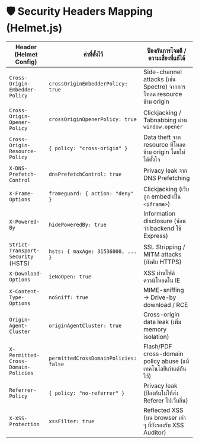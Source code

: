 # 🛡️ Security Headers Mapping (Helmet.js)

| Header (Helmet Config)             | ค่าที่ตั้งไว้                     | ป้องกันการโจมตี / ความเสี่ยงที่แก้ได้                                  |
|------------------------------------|-----------------------------------|--------------------------------------------------------------------------|
| `Cross-Origin-Embedder-Policy`     | `crossOriginEmbedderPolicy: true` | Side-channel attacks (เช่น Spectre) จากการโหลด resource ข้าม origin |
| `Cross-Origin-Opener-Policy`       | `crossOriginOpenerPolicy: true`   | Clickjacking / Tabnabbing ผ่าน `window.opener`                        |
| `Cross-Origin-Resource-Policy`     | `{ policy: "cross-origin" }`      | Data theft จาก resource ที่โหลดข้าม origin โดยไม่ได้ตั้งใจ            |
| `X-DNS-Prefetch-Control`           | `dnsPrefetchControl: true`        | Privacy leak จาก DNS Prefetching                                       |
| `X-Frame-Options`                  | `frameguard: { action: "deny" }`  | Clickjacking (เว็บถูก embed เป็น `<iframe>`)                          |
| `X-Powered-By`                     | `hidePoweredBy: true`             | Information disclosure (ซ่อนว่า backend ใช้ Express)                  |
| `Strict-Transport-Security` (HSTS) | `hsts: { maxAge: 31536000, ... }` | SSL Stripping / MITM attacks (บังคับ HTTPS)                           |
| `X-Download-Options`               | `ieNoOpen: true`                  | XSS ผ่านไฟล์ดาวน์โหลดใน IE                                            |
| `X-Content-Type-Options`           | `noSniff: true`                   | MIME-sniffing → Drive-by download / RCE                                |
| `Origin-Agent-Cluster`             | `originAgentCluster: true`        | Cross-origin data leak (เพิ่ม memory isolation)                        |
| `X-Permitted-Cross-Domain-Policies`| `permittedCrossDomainPolicies: false` | Flash/PDF cross-domain policy abuse (แม้เทคโนโลยีเก่าแต่กันไว้) |
| `Referrer-Policy`                  | `{ policy: "no-referrer" }`       | Privacy leak (ป้องกันไม่ให้ส่ง Referer ไปเว็บอื่น)                     |
| `X-XSS-Protection`                 | `xssFilter: true`                 | Reflected XSS (บน browser เก่า ๆ ที่ยังรองรับ XSS Auditor)             |
